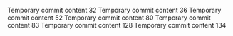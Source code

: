 Temporary commit content 32
Temporary commit content 36
Temporary commit content 52
Temporary commit content 80
Temporary commit content 83
Temporary commit content 128
Temporary commit content 134
